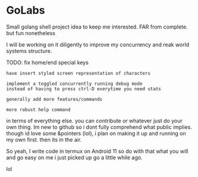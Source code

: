 # GoLabs

Small golang shell project idea to keep me
interested. FAR from complete. but fun
nonetheless

I will be working on it diligently to 
improve my concurrency and reak world 
systems structure. 

TODO: 
	fix home/end special keys

	have insert styled screen representation of characters

	implement a toggled concurrently running debug mode 
	instead of having to press ctrl-D everytime you need stats

	generally add more features/commands

	more robust help command

in terms of everything else. you can contribute
or whatever just do your own thing. Im new
to github so i dont fully comprehend what 
public implies. though id love some &pointers
(lol), i plan on making it up and running on my
own first. then its in the air. 

So yeah, I write code in termux on Android 11
so do with that what you will and go easy on
me i just picked up go a little while ago.

lol

